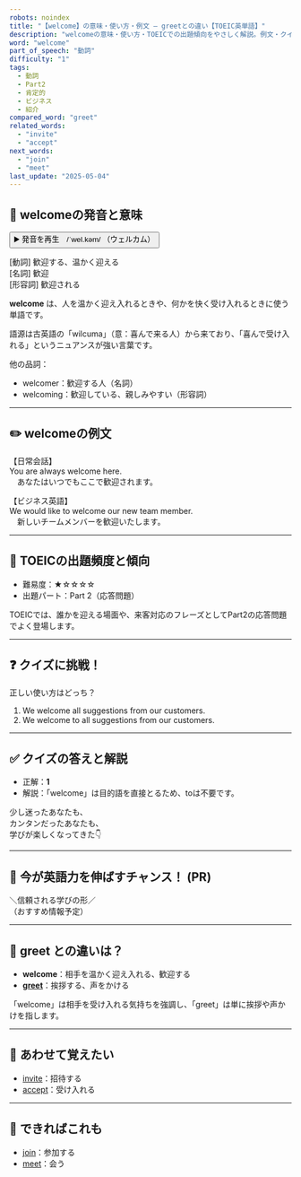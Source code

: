 ```yaml
---
robots: noindex
title: "【welcome】の意味・使い方・例文 ― greetとの違い【TOEIC英単語】"
description: "welcomeの意味・使い方・TOEICでの出題傾向をやさしく解説。例文・クイズ付きでgreetとの違いもわかりやすく学べます。"
word: "welcome"
part_of_speech: "動詞"
difficulty: "1"
tags:
  - 動詞
  - Part2
  - 肯定的
  - ビジネス
  - 紹介
compared_word: "greet"
related_words:
  - "invite"
  - "accept"
next_words:
  - "join"
  - "meet"
last_update: "2025-05-04"
---
```


## 🔰 welcomeの発音と意味

<button class="play-audio" onclick="playTTS('welcome')">
  <span class="play-audio-main">
    ▶️ 発音を再生　/ˈwel.kəm/
  </span>
  <span class="play-audio-sub">
    （ウェルカム）
  </span>
</button>

[動詞] 歓迎する、温かく迎える  
[名詞] 歓迎  
[形容詞] 歓迎される

**welcome** は、人を温かく迎え入れるときや、何かを快く受け入れるときに使う単語です。

語源は古英語の「wilcuma」（意：喜んで来る人）から来ており、「喜んで受け入れる」というニュアンスが強い言葉です。

他の品詞：  
- welcomer：歓迎する人（名詞）
- welcoming：歓迎している、親しみやすい（形容詞）

---

## ✏️ welcomeの例文

【日常会話】  
You are always welcome here.  
　あなたはいつでもここで歓迎されます。

【ビジネス英語】  
We would like to welcome our new team member.  
　新しいチームメンバーを歓迎いたします。

---

## 🎯 TOEICの出題頻度と傾向

- 難易度：★☆☆☆☆
- 出題パート：Part 2（応答問題）

TOEICでは、誰かを迎える場面や、来客対応のフレーズとしてPart2の応答問題でよく登場します。

---

## ❓ クイズに挑戦！

正しい使い方はどっち？

1. We welcome all suggestions from our customers.  
2. We welcome to all suggestions from our customers.

---

## ✅ クイズの答えと解説

- 正解：**1**
- 解説：「welcome」は目的語を直接とるため、toは不要です。

少し迷ったあなたも、  
カンタンだったあなたも、  
学びが楽しくなってきた👇️

---

## 🚀 今が英語力を伸ばすチャンス！ (PR)

<div class="info-center">
＼信頼される学びの形／<br>  
（おすすめ情報予定）
</div>

---

## 🤔  greet との違いは？

- **welcome**：相手を温かく迎え入れる、歓迎する
- **[greet](/greet)**：挨拶する、声をかける

「welcome」は相手を受け入れる気持ちを強調し、「greet」は単に挨拶や声かけを指します。

---

## 🧩 あわせて覚えたい

- [invite](/invite)：招待する
- [accept](/accept)：受け入れる

---

## 📖 できればこれも

- [join](/join)：参加する
- [meet](/meet)：会う

<!-- cvid: aid43_bid44 -->
